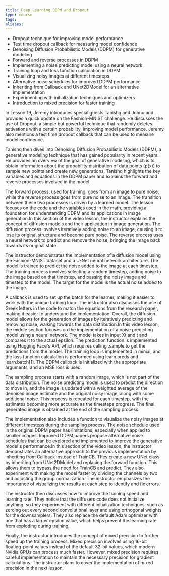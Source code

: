 ```yaml
---
title: Deep Learning DDPM and Dropout
type: course
tags: 
aliases:
---
```

- Dropout technique for improving model performance
- Test time dropout callback for measuring model confidence
- Denoising Diffusion Probabilistic Models (DDPM) for generative modeling
- Forward and reverse processes in DDPM
- Implementing a noise predicting model using a neural network
- Training loop and loss function calculation in DDPM
- Visualizing noisy images at different timesteps
- Alternative noise schedules for improved DDPM performance
- Inheriting from Callback and UNet2DModel for an alternative implementation
- Experimenting with initialization techniques and optimizers
- Introduction to mixed precision for faster training

In Lesson 19, Jeremy introduces special guests Tanishq and Johno and provides a quick update on the Fashion-MNIST challenge. He discusses the use of Dropout, a simple but powerful technique that randomly deletes activations with a certain probability, improving model performance. Jeremy also mentions a test time dropout callback that can be used to measure model confidence.

Tanishq then dives into Denoising Diffusion Probabilistic Models (DDPM), a generative modeling technique that has gained popularity in recent years. He provides an overview of the goal of generative modeling, which is to obtain information about the probability distribution of data points (p(x)) to sample new points and create new generations. Tanishq highlights the key variables and equations in the DDPM paper and explains the forward and reverse processes involved in the model.

The forward process, used for training, goes from an image to pure noise, while the reverse process goes from pure noise to an image. The transition between these two processes is driven by a learned model. The lesson focuses on the code and the variables used in the math, providing a foundation for understanding DDPM and its applications in image generation.In this section of the video lesson, the instructor explains the concept of diffusion models and their application in image generation. The diffusion process involves iteratively adding noise to an image, causing it to lose its original structure and become pure noise. The reverse process uses a neural network to predict and remove the noise, bringing the image back towards its original state.

The instructor demonstrates the implementation of a diffusion model using the Fashion-MNIST dataset and a U-Net neural network architecture. The model is trained to predict the noise added to the image at each timestep. The training process involves selecting a random timestep, adding noise to the image based on that timestep, and passing the noisy image and timestep to the model. The target for the model is the actual noise added to the image.

A callback is used to set up the batch for the learner, making it easier to work with the unique training loop. The instructor also discusses the use of Greek letters in the code to match the equations from the research paper, making it easier to understand the implementation. Overall, the diffusion model allows for the generation of images by iteratively predicting and removing noise, walking towards the data distribution.In this video lesson, the middle section focuses on the implementation of a noise predicting model using a neural network. The model takes in input Xt and t and compares it to the actual epsilon. The prediction function is implemented using Hugging Face's API, which requires calling .sample to get the predictions from the model. The training loop is implemented in miniai, and the loss function calculation is performed using learn.preds and learn.batch[1]. The DDPM callback is initialized with the appropriate arguments, and an MSE loss is used.

The sampling process starts with a random image, which is not part of the data distribution. The noise predicting model is used to predict the direction to move in, and the image is updated with a weighted average of the denoised image estimate and the original noisy image, along with some additional noise. This process is repeated for each timestep, with the estimates becoming more accurate as the timesteps progress. The final generated image is obtained at the end of the sampling process.

The implementation also includes a function to visualize the noisy images at different timesteps during the sampling process. The noise schedule used in the original DDPM paper has limitations, especially when applied to smaller images. Improved DDPM papers propose alternative noise schedules that can be explored and implemented to improve the generative model's performance.In this section of the video lesson, the instructor demonstrates an alternative approach to the previous implementation by inheriting from Callback instead of TrainCB. They create a new UNet class by inheriting from UNet2DModel and replacing the forward function. This allows them to bypass the need for TrainCB and predict. They also experiment with making the model faster by dividing the channels by two and adjusting the group normalization. The instructor emphasizes the importance of visualizing the results at each step to identify and fix errors.

The instructor then discusses how to improve the training speed and learning rate. They notice that the diffusers code does not initialize anything, so they experiment with different initialization techniques, such as zeroing out every second convolutional layer and using orthogonal weights for the downsamplers. They also replace the default Adam optimizer with one that has a larger epsilon value, which helps prevent the learning rate from exploding during training.

Finally, the instructor introduces the concept of mixed precision to further speed up the training process. Mixed precision involves using 16-bit floating-point values instead of the default 32-bit values, which modern Nvidia GPUs can process much faster. However, mixed precision requires careful implementation to maintain the necessary precision for gradient calculations. The instructor plans to cover the implementation of mixed precision in the next lesson.
